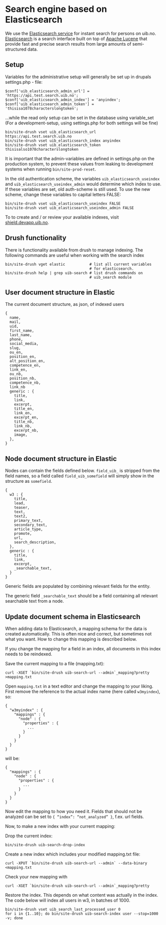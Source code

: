 # Search engine based on Elasticsearch

We use the [Elasticsearch service](https://tk.app.uib.no/node/247)
for instant search for persons on uib.no.
[Elasticsearch](https://en.wikipedia.org/wiki/Elasticsearch) is a search
interface built on top of [Apache Lucene](https://lucene.apache.org) that
provide fast and precise search results from large amounts of semi-structured
data.

## Setup

Variables for the administrative setup will generally be set up in drupals
settings.php - file:

    $conf['uib_elasticsearch_admin_url'] = 'https://api.test.search.uib.no';
    $conf['uib_elasticsearch_admin_index'] = 'anyindex';
    $conf['uib_elasticsearch_admin_token'] = 'thisisa1078characterslongtoken';

...while the read only setup can be set in the database using variable_set
(For a development-setup, using settings.php for both settings will be fine)

    bin/site-drush vset uib_elasticsearch_url https://api.test.search.uib.no
    bin/site-drush vset uib_elasticsearch_index anyindex
    bin/site-drush vset uib_elasticsearch_token thisisalso1078characterslongtoken

It is important that the admin-variables are defined in settings.php on the
production system, to prevent these values from leaking to development systems
when running `bin/site-prod-reset`.

In the old authentication scheme, the variables `uib_elasticsearch_useindex` and
`uib_elasticsearch_useindex_admin` would determine which index to use. If these
variables are set, old auth-scheme is still used. To use the new scheme, change
these variables to capital letters FALSE:

    bin/site-drush vset uib_elasticsearch_useindex FALSE
    bin/site-drush vset uib_elasticsearch_useindex_admin FALSE

To to create and / or review your available indexes, visit
[shield.devapp.uib.no](https://shield.devapp.uib.no).

## Drush functionality

There is functionality available from drush to manage
indexing. The following commands are useful when working with the search index

    bin/site-drush vget elastic           # list all current variables
                                          # for elasticsearch.
    bin/site-drush help | grep uib-search # list drush commands on
                                          # uib_search module

## User document structure in Elastic

The current document structure, as json, of indexed users

    {
      name,
      mail,
      uid,
      first_name,
      last_name,
      phone,
      social_media,
      slug,
      ou_en,
      position_en,
      alt_position_en,
      competence_en,
      link_en,
      ou_nb,
      position_nb,
      competence_nb,
      link_nb
      generic : {
        title,
        link,
        excerpt,
        title_en,
        link_en,
        excerpt_en,
        title_nb,
        link_nb,
        excerpt_nb,
        image,
      },
    }

## Node document structure in Elastic

Nodes can contain the fields defined below. `field_uib_` is stripped from the
field names, so a field called `field_uib_somefield` will simply show in the
structure as `somefield`.


    {
      w3 : {
        title,
        lead,
        teaser,
        text,
        text2,
        primary_text,
        secondary_text,
        article_type,
        promote,
        url,
        search_description,
      },
      generic : {
        title,
        link,
        excerpt,
        _searchable_text,
      }
    }


Generic fields are populated by combining relevant fields for the entity.

The generic field `_searchable_text` should be a field containing all relevant
searchable text from a node.

## Update document schema in Elasticsearch

When adding data to Elasticsearch, a mapping schema for the data is created
automatically. This is often nice and correct, but sometimes not what you want.
How to change this mapping is described below.

If you change the mapping for a field in an index, all documents in this
index needs to be reindexed.

Save the current mapping to a file (mapping.txt):

    curl -XGET `bin/site-drush uib-search-url --admin`_mapping?pretty >mapping.txt

Open `mapping.txt` in a text editor and change the mapping to your liking. First
remove the reference to the actual index name (here called `w3myindex`), so:

    {
      "w3myindex" : {
        "mappings" : {
          "node" : {
            "properties" : {
              ...
            }
          }
        }
      }
    }

will be:

    {
      "mappings" : {
        "node" : {
          "properties" : {
            ...
          }
        }
      }
    }

Now edit the mapping to how you need it. Fields that should not be analyzed can
be set to `{ “index”: “not_analyzed” }`, f.ex. url fields.

Now, to make a new index with your current mapping:

Drop the current index:

    bin/site-drush uib-search-drop-index

Create a new index which includes your modified mapping.txt file:

    curl -XPUT `bin/site-drush uib-search-url --admin` --data-binary <mapping.txt

Check your new mapping with

    curl -XGET `bin/site-drush uib-search-url --admin`_mapping?pretty

Restore the index. This depends on what content was actually in the index. The
code below will index all users in w3, in batches of 1000.

    bin/site-drush vset uib_search_last_processed_user 0
    for i in {1..10}; do bin/site-drush uib-search-index user --stop=1000 -v; done
